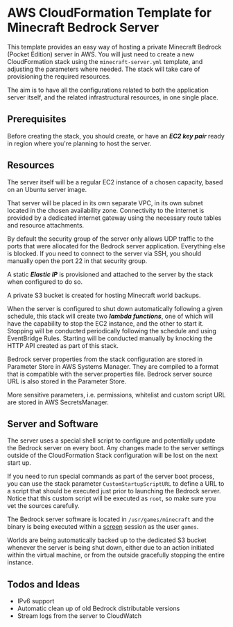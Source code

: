 # AWS CloudFormation Template for Minecraft Bedrock Server

This template provides an easy way of hosting a private Minecraft Bedrock (Pocket Edition) server in AWS. You will just need to create a new CloudFormation stack using the `minecraft-server.yml` template, and adjusting the parameters where needed. The stack will take care of provisioning the required resources.

The aim is to have all the configurations related to both the application server itself, and the related infrastructural resources, in one single place.

## Prerequisites

Before creating the stack, you should create, or have an ***EC2 key pair*** ready in region where you're planning to host the server.

## Resources

The server itself will be a regular EC2 instance of a chosen capacity, based on an Ubuntu server image.

That server will be placed in its own separate VPC, in its own subnet located in the chosen availability zone. Connectivity to the internet is provided by a dedicated internet gateway using the necessary route tables and resource attachments.

By default the security group of the server only allows UDP traffic to the ports that were allocated for the Bedrock server application. Everything else is blocked. If you need to connect to the server via SSH, you should manually open the port 22 in that security group.

A static ***Elastic IP*** is provisioned and attached to the server by the stack when configured to do so.

A private S3 bucket is created for hosting Minecraft world backups.

When the server is configured to shut down automatically following a given schedule, this stack will create two ***lambda functions***, one of which will have the capability to stop the EC2 instance, and the other to start it. Stopping will be conducted periodically following the schedule and using EventBridge Rules. Starting will be conducted manually by knocking the HTTP API created as part of this stack.

Bedrock server properties from the stack configuration are stored in Parameter Store in AWS Systems Manager. They are compiled to a format that is compatible with the server.properties file. Bedrock server source URL is also stored in the Parameter Store.

More sensitive parameters, i.e. permissions, whitelist and custom script URL are stored in AWS SecretsManager.

## Server and Software

The server uses a special shell script to configure and potentially update the Bedrock server on every boot. Any changes made to the server settings outside of the CloudFormation Stack configuration will be lost on the next start up.

If you need to run special commands as part of the server boot process, you can use the stack parameter `CustomStartupScriptURL` to define a URL to a script that should be executed just prior to launching the Bedrock server. Notice that this custom script will be executed as `root`, so make sure you vet the sources carefully.

The Bedrock server software is located in `/usr/games/minecraft` and the binary is being executed within a [screen](https://linux.die.net/man/1/screen) session as the user `games`.

Worlds are being automatically backed up to the dedicated S3 bucket whenever the server is being shut down, either due to an action initiated within the virtual machine, or from the outside gracefully stopping the entire instance.

## Todos and Ideas

- IPv6 support
- Automatic clean up of old Bedrock distributable versions
- Stream logs from the server to CloudWatch
